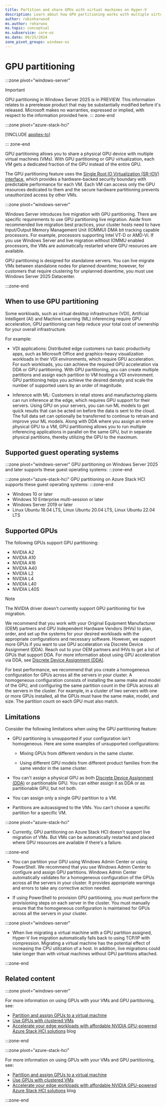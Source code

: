 ```yaml
---
title: Partition and share GPUs with virtual machines on Hyper-V
description: Learn about how GPU partitioning works with multiple virtual machines on Windows Server and Azure Stack HCI.
author: robinharwood
ms.author: roharwoo
ms.topic: conceptual
ms.subservice: core-os
ms.date: 09/25/2024
zone_pivot_groups: windows-os
---
```


# GPU partitioning

:::zone pivot="windows-server"
>

> [!IMPORTANT]
> GPU partitioning in Windows Server 2025 is in PREVIEW. This information relates to a prerelease product that may be substantially modified before it's released. Microsoft makes no warranties, expressed or implied, with respect to the information provided here.
::: zone-end

:::zone pivot="azure-stack-hci"

[!INCLUDE [applies-to](~/../_azurestack/azure-stack/includes/hci-applies-to-23h2-22h2.md)]

::: zone-end

GPU partitioning allows you to share a physical GPU device with multiple virtual machines (VMs). With GPU partitioning or GPU virtualization, each VM gets a dedicated fraction of the GPU instead of the entire GPU.

The GPU partitioning feature uses the [Single Root IO Virtualization (SR-IOV) interface](/windows-hardware/drivers/network/overview-of-single-root-i-o-virtualization--sr-iov-), which provides a hardware-backed security boundary with predictable performance for each VM. Each VM can access only the GPU resources dedicated to them and the secure hardware partitioning prevents unauthorized access by other VMs.

:::zone pivot="windows-server"

Windows Server introduces live migration with GPU partitioning. There are specific requirements to use GPU partitioning live migration. Aside from recommended live migration best practices, your cluster hosts need to have Input/Output Memory Management Unit (IOMMU) DMA bit tracking capable processors. For example, processors supporting Intel VT-D or AMD-Vi. If you use Windows Server and live migration without IOMMU enabled processors, the VMs are automatically restarted where GPU resources are available.

GPU partitioning is designed for standalone servers. You can live migrate VMs between standalone nodes for planned downtime; however, for customers that require clustering for unplanned downtime, you must use Windows Server 2025 Datacenter.

:::zone-end

## When to use GPU partitioning

Some workloads, such as virtual desktop infrastructure (VDI), Artificial Intelligent (AI) and Machine Learning (ML) inferencing require GPU acceleration, GPU partitioning can help reduce your total cost of ownership for your overall infrastructure.

For example:

- VDI applications: Distributed edge customers run basic productivity apps, such as Microsoft Office and graphics-heavy visualization workloads in their VDI environments, which require GPU acceleration. For such workloads, you can achieve the required GPU acceleration via DDA or GPU partitioning. With GPU partitioning, you can create multiple partitions and assign each partition to VM hosting a VDI environment. GPU partitioning helps you achieve the desired density and scale the number of supported users by an order of magnitude.

- Inference with ML: Customers in retail stores and manufacturing plants can run inference at the edge, which requires GPU support for their servers. Using GPU on your servers, you can run ML models to get quick results that can be acted on before the data is sent to the cloud. The full data set can optionally be transferred to continue to retrain and improve your ML models. Along with DDA where you assign an entire physical GPU to a VM, GPU partitioning allows you to run multiple inferencing applications in parallel on the same GPU, but in separate physical partitions, thereby utilizing the GPU to the maximum.

## Supported guest operating systems

:::zone pivot="windows-server"
GPU partitioning on Windows Server 2025 and later supports these guest operating systems:
:::zone-end

:::zone pivot="azure-stack-hci"
GPU partitioning on Azure Stack HCI supports these guest operating systems:
:::zone-end

- Windows 10 or later
- Windows 10 Enterprise multi-session​ or later
- Windows Server 2019 or later
- Linux Ubuntu 18.04 LTS, Linux Ubuntu 20.04 LTS​, Linux Ubuntu 22.04 LTS

## Supported GPUs

The following GPUs support GPU partitioning:

- NVIDIA A2
- NVIDIA A10
- NVIDIA A16
- NVIDIA A40
- NVIDIA L2
- NVIDIA L4
- NVIDIA L40
- NVIDIA L40S

> [!NOTE]
> The NVIDIA driver doesn't currently support GPU partitioning for live migration.

We recommend that you work with your Original Equipment Manufacturer (OEM) partners and GPU Independent Hardware Vendors (IHVs) to plan, order, and set up the systems for your desired workloads with the appropriate configurations and necessary software. However, we support more GPUs if you want to use GPU acceleration via Discrete Device Assignment (DDA). Reach out to your OEM partners and IHVs to get a list of GPUs that support DDA. For more information about using GPU acceleration via DDA, see [Discrete Device Assignment (DDA)](deploy/Deploying-graphics-devices-using-dda.md).

For best performance, we recommend that you create a homogeneous configuration for GPUs across all the servers in your cluster. A homogeneous configuration consists of installing the same make and model of the GPU, and configuring the same partition count in the GPUs across all the servers in the cluster. For example, in a cluster of two servers with one or more GPUs installed, all the GPUs must have the same make, model, and size. The partition count on each GPU must also match.

## Limitations

Consider the following limitations when using the GPU partitioning feature:

- GPU partitioning is unsupported if your configuration isn't homogeneous. Here are some examples of unsupported configurations:

  - Mixing GPUs from different vendors in the same cluster.

  - Using different GPU models from different product families from the same vendor in the same cluster.

- You can't assign a physical GPU as both [Discrete Device Assignment (DDA)](deploy/Deploying-graphics-devices-using-dda.md) or partitionable GPU. You can either assign it as DDA or as partitionable GPU, but not both.

- You can assign only a single GPU partition to a VM.

- Partitions are autoassigned to the VMs. You can't choose a specific partition for a specific VM.

:::zone pivot="azure-stack-hci"

- Currently, GPU partitioning on Azure Stack HCI doesn't support live migration of VMs. But VMs can be automatically restarted and placed where GPU resources are available if there's a failure.

:::zone-end

- You can partition your GPU using Windows Admin Center or using PowerShell. We recommend that you use Windows Admin Center to configure and assign GPU partitions. Windows Admin Center automatically validates for a homogeneous configuration of the GPUs across all the servers in your cluster. It provides appropriate warnings and errors to take any corrective action needed.

- If using PowerShell to provision GPU partitioning, you must perform the provisioning steps on each server in the cluster. You must manually ensure that the homogeneous configuration is maintained for GPUs across all the servers in your cluster.

:::zone pivot="windows-server"

- When live migrating a virtual machine with a GPU partition assigned, Hyper-V live migration automatically falls back to using TCP/IP with compression. Migrating a virtual machine has the potential effect of increasing the CPU utilization of a host. In addition, live migrations could take longer than with virtual machines without GPU partitions attached.

:::zone-end

## Related content

:::zone pivot="windows-server"

For more information on using GPUs with your VMs and GPU partitioning, see:

- [Partition and assign GPUs to a virtual machine](partition-assign-vm-gpu.md)
- [Use GPUs with clustered VMs](/azure-stack/hci/manage/use-gpu-with-clustered-vm?toc=/windows-server/virtualization/toc.json&bc=/windows-server/breadcrumbs/toc.json)
- [Accelerate your edge workloads with affordable NVIDIA GPU-powered Azure Stack HCI solutions](https://techcommunity.microsoft.com/t5/azure-stack-blog/accelerate-your-edge-workloads-with-affordable-nvidia-gpu/ba-p/3692795) blog

:::zone-end

:::zone pivot="azure-stack-hci"

For more information on using GPUs with your VMs and GPU partitioning, see:

- [Partition and assign GPUs to a virtual machine](partition-assign-vm-gpu.md?pivots=azure-stack-hci&context=/azure-stack/context/hci-context)
- [Use GPUs with clustered VMs](/azure-stack/hci/manage/use-gpu-with-clustered-vm)
- [Accelerate your edge workloads with affordable NVIDIA GPU-powered Azure Stack HCI solutions](https://techcommunity.microsoft.com/t5/azure-stack-blog/accelerate-your-edge-workloads-with-affordable-nvidia-gpu/ba-p/3692795) blog

:::zone-end
